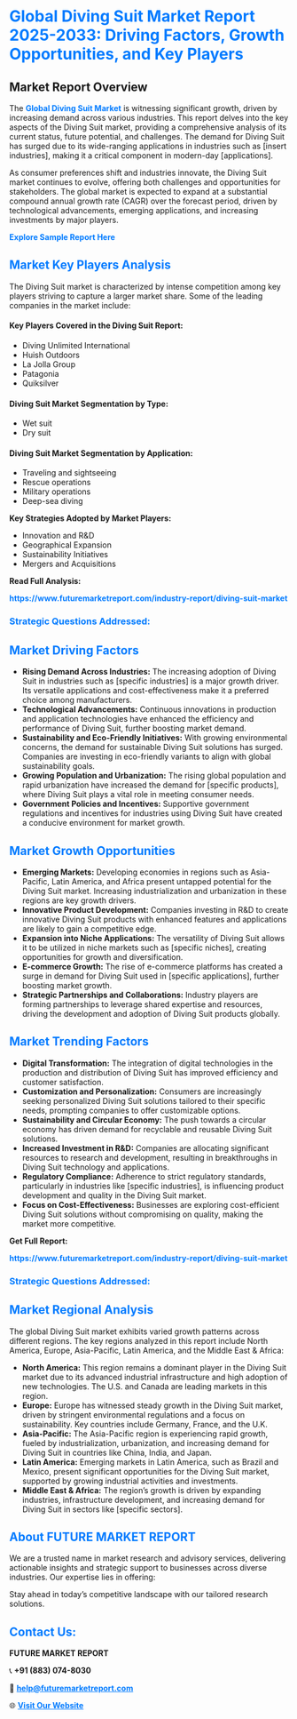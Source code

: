 <h1 style="color: #007BFF;">Global Diving Suit Market Report 2025-2033: Driving Factors, Growth Opportunities, and Key Players</h1>

<section id="overview">
<h2>Market Report Overview</h2>
<p>The <a href="https://www.futuremarketreport.com/industry-report/diving-suit-market" style="color: #007BFF; text-decoration: none;"><strong>Global Diving Suit Market</strong></a> is witnessing significant growth, driven by increasing demand across various industries. This report delves into the key aspects of the Diving Suit market, providing a comprehensive analysis of its current status, future potential, and challenges. The demand for Diving Suit has surged due to its wide-ranging applications in industries such as [insert industries], making it a critical component in modern-day [applications].</p>
<p>As consumer preferences shift and industries innovate, the Diving Suit market continues to evolve, offering both challenges and opportunities for stakeholders. The global market is expected to expand at a substantial compound annual growth rate (CAGR) over the forecast period, driven by technological advancements, emerging applications, and increasing investments by major players.</p>
</section>

<section id="overview">
<p><a href="https://www.futuremarketreport.com/request-sample/reportId=56810" style="color: #007BFF; text-decoration: none;"><strong>Explore Sample Report Here</strong></a></p>
</section>

<section id="key-players">
<h2 style="color: #007BFF;">Market Key Players Analysis</h2>
<p>The Diving Suit market is characterized by intense competition among key players striving to capture a larger market share. Some of the leading companies in the market include:</p>
<h4>Key Players Covered in the Diving Suit Report:</h4>
<ul><li>Diving Unlimited International</li><li>Huish Outdoors</li><li>La Jolla Group</li><li>Patagonia</li><li>Quiksilver</li></ul>
<h4>Diving Suit Market Segmentation by Type:</h4>
<ul><li>Wet suit</li><li>Dry suit</li></ul>

<h4>Diving Suit Market Segmentation by Application:</h4>
<ul><li>Traveling and sightseeing</li><li>Rescue operations</li><li>Military operations</li><li>Deep-sea diving</li></ul>
<p><strong>Key Strategies Adopted by Market Players:</strong></p>
<ul>
<li>Innovation and R&D</li>
<li>Geographical Expansion</li>
<li>Sustainability Initiatives</li>
<li>Mergers and Acquisitions</li>
</ul>
</section>

<section>
<p><strong>Read Full Analysis: </strong></p><a href="https://www.futuremarketreport.com/industry-report/diving-suit-market" style="color: #007BFF; text-decoration: none;"><strong>https://www.futuremarketreport.com/industry-report/diving-suit-market</strong></a>
<h3 style="color: #007BFF;">Strategic Questions Addressed:</h3>
</section>

<section id="driving-factors">
<h2 style="color: #007BFF;">Market Driving Factors</h2>
<ul>
<li><strong>Rising Demand Across Industries:</strong> The increasing adoption of Diving Suit in industries such as [specific industries] is a major growth driver. Its versatile applications and cost-effectiveness make it a preferred choice among manufacturers.</li>
<li><strong>Technological Advancements:</strong> Continuous innovations in production and application technologies have enhanced the efficiency and performance of Diving Suit, further boosting market demand.</li>
<li><strong>Sustainability and Eco-Friendly Initiatives:</strong> With growing environmental concerns, the demand for sustainable Diving Suit solutions has surged. Companies are investing in eco-friendly variants to align with global sustainability goals.</li>
<li><strong>Growing Population and Urbanization:</strong> The rising global population and rapid urbanization have increased the demand for [specific products], where Diving Suit plays a vital role in meeting consumer needs.</li>
<li><strong>Government Policies and Incentives:</strong> Supportive government regulations and incentives for industries using Diving Suit have created a conducive environment for market growth.</li>
</ul>
</section>

<section id="growth-opportunities">
<h2 style="color: #007BFF;">Market Growth Opportunities</h2>
<ul>
<li><strong>Emerging Markets:</strong> Developing economies in regions such as Asia-Pacific, Latin America, and Africa present untapped potential for the Diving Suit market. Increasing industrialization and urbanization in these regions are key growth drivers.</li>
<li><strong>Innovative Product Development:</strong> Companies investing in R&D to create innovative Diving Suit products with enhanced features and applications are likely to gain a competitive edge.</li>
<li><strong>Expansion into Niche Applications:</strong> The versatility of Diving Suit allows it to be utilized in niche markets such as [specific niches], creating opportunities for growth and diversification.</li>
<li><strong>E-commerce Growth:</strong> The rise of e-commerce platforms has created a surge in demand for Diving Suit used in [specific applications], further boosting market growth.</li>
<li><strong>Strategic Partnerships and Collaborations:</strong> Industry players are forming partnerships to leverage shared expertise and resources, driving the development and adoption of Diving Suit products globally.</li>
</ul>
</section>

<section id="trending-factors">
<h2 style="color: #007BFF;">Market Trending Factors</h2>
<ul>
<li><strong>Digital Transformation:</strong> The integration of digital technologies in the production and distribution of Diving Suit has improved efficiency and customer satisfaction.</li>
<li><strong>Customization and Personalization:</strong> Consumers are increasingly seeking personalized Diving Suit solutions tailored to their specific needs, prompting companies to offer customizable options.</li>
<li><strong>Sustainability and Circular Economy:</strong> The push towards a circular economy has driven demand for recyclable and reusable Diving Suit solutions.</li>
<li><strong>Increased Investment in R&D:</strong> Companies are allocating significant resources to research and development, resulting in breakthroughs in Diving Suit technology and applications.</li>
<li><strong>Regulatory Compliance:</strong> Adherence to strict regulatory standards, particularly in industries like [specific industries], is influencing product development and quality in the Diving Suit market.</li>
<li><strong>Focus on Cost-Effectiveness:</strong> Businesses are exploring cost-efficient Diving Suit solutions without compromising on quality, making the market more competitive.</li>
</ul>
</section>

<section>
<p><strong>Get Full Report: </strong></p><a href="https://www.futuremarketreport.com/industry-report/diving-suit-market" style="color: #007BFF; text-decoration: none;"><strong>https://www.futuremarketreport.com/industry-report/diving-suit-market</strong></a>
<h3 style="color: #007BFF;">Strategic Questions Addressed:</h3>
</section>


<section id="regional-analysis">
<h2 style="color: #007BFF;">Market Regional Analysis</h2>
<p>The global Diving Suit market exhibits varied growth patterns across different regions. The key regions analyzed in this report include North America, Europe, Asia-Pacific, Latin America, and the Middle East & Africa:</p>
<ul>
<li><strong>North America:</strong> This region remains a dominant player in the Diving Suit market due to its advanced industrial infrastructure and high adoption of new technologies. The U.S. and Canada are leading markets in this region.</li>
<li><strong>Europe:</strong> Europe has witnessed steady growth in the Diving Suit market, driven by stringent environmental regulations and a focus on sustainability. Key countries include Germany, France, and the U.K.</li>
<li><strong>Asia-Pacific:</strong> The Asia-Pacific region is experiencing rapid growth, fueled by industrialization, urbanization, and increasing demand for Diving Suit in countries like China, India, and Japan.</li>
<li><strong>Latin America:</strong> Emerging markets in Latin America, such as Brazil and Mexico, present significant opportunities for the Diving Suit market, supported by growing industrial activities and investments.</li>
<li><strong>Middle East & Africa:</strong> The region’s growth is driven by expanding industries, infrastructure development, and increasing demand for Diving Suit in sectors like [specific sectors].</li>
</ul>
</section>

<footer>
<h2 style="color: #007BFF;">About FUTURE MARKET REPORT</h2>
<p>We are a trusted name in market research and advisory services, delivering actionable insights and strategic support to businesses across diverse industries. Our expertise lies in offering:</p>

<p>Stay ahead in today’s competitive landscape with our tailored research solutions.</p>

<h2 style="color: #007BFF;">Contact Us:</h2>
<p><strong>FUTURE MARKET REPORT</strong></p>
<p>📞 <strong>+91 (883) 074-8030</strong></p>
<p>📧 <strong><a href="mailto:help@futuremarketreport.com" style="color: #007BFF;">help@futuremarketreport.com</a></strong></p>
<p>🌐 <strong><a href="https://www.futuremarketreport.com/" style="color: #007BFF;">Visit Our Website</a></strong></p>
</footer>